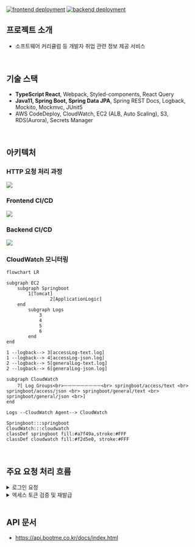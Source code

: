 [![frontend deployment](https://github.com/Jinwook94/bootme/actions/workflows/frontend-deploy.yml/badge.svg)](https://github.com/Jinwook94/bootme/actions/workflows/frontend-deploy.yml)
[![backend deployment](https://github.com/Jinwook94/bootme/actions/workflows/backend-deploy.yml/badge.svg)](https://github.com/Jinwook94/bootme/actions/workflows/backend-deploy.yml)

## 프로젝트 소개
- 소프트웨어 커리큘럼 등 개발자 취업 관련 정보 제공 서비스

<br>

## 기술 스택
- **TypeScript React**, Webpack, Styled-components, React Query 
- **Java11, Spring Boot, Spring Data JPA**, Spring REST Docs, Logback, Mockito, Mockmvc, JUnit5
- AWS CodeDeploy, CloudWatch, EC2 (ALB, Auto Scaling), S3, RDS(Aurora), Secrets Manager

<br>

## 아키텍처
### HTTP 요청 처리 과정
<img src="https://github.com/Jinwook94/bootme/assets/44575214/3a080bea-3e11-4b79-b883-bef65aa48c31">

### Frontend CI/CD
<img src="https://github.com/Jinwook94/bootme/assets/44575214/6351b7f7-6ff3-49de-b006-aaf07224932e">

### Backend CI/CD
<img src="https://github.com/Jinwook94/bootme/assets/44575214/b5bea313-1cf5-4bb8-b059-0a0cfd4cb28a">

### CloudWatch 모니터링

```mermaid
flowchart LR

subgraph EC2
    subgraph Springboot
        1[Tomcat]
				2[ApplicationLogic]
    end
		subgraph Logs
			3
			4
			5
			6
		end
end

1 --logback--> 3[accessLog-text.log]
1 --logback--> 4[accessLog-json.log]
2 --logback--> 5[generalLog-text.log]
2 --logback--> 6[generalLog-json.log]

subgraph CloudWatch
	7[ Log Groups<br>ㅡㅡㅡㅡㅡㅡㅡㅡㅡ<br> springboot/access/text <br> springboot/access/json <br> springboot/general/text <br> springboot/general/json <br>]
end

Logs --CloudWatch Agent--> CloudWatch

Springboot:::springboot
CloudWatch:::cloudwatch
classDef springboot fill:#a7f49a,stroke:#FFF
classDef cloudwatch fill:#f2d5e0, stroke:#FFF
```

<br>

## 주요 요청 처리 흐름

<details>
  <summary>로그인 요청</summary>
   <img width="800" alt="image" src="https://github.com/Jinwook94/bootme/assets/44575214/84627f69-daa4-4267-ada9-56597f54c316">
</details>
<details>
    <summary>엑세스 토큰 검증 및 재발급</summary>
    <img alt="image" src="https://github.com/Jinwook94/bootme/assets/44575214/72d225b2-b1b9-4ecc-a69f-085dee4237a8">
    <img width="350" alt="image" src="https://github.com/Jinwook94/bootme/assets/44575214/a847dfd5-1afe-4b13-b66f-502b9b251be2">
</details>

<br>

## API 문서

- https://api.bootme.co.kr/docs/index.html

<br>
